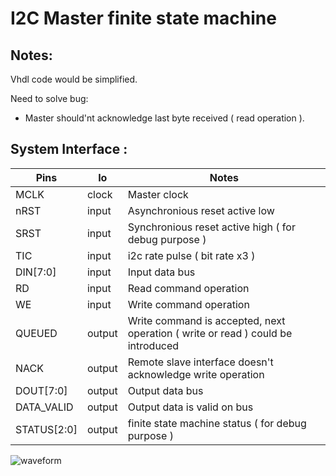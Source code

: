
# I2C Master finite state machine

Notes:
------
Vhdl code would be simplified.

Need to solve bug:
* Master should'nt acknowledge last byte received ( read operation ).

System Interface :
----------------

| Pins   | Io | Notes |
| -------- | ---- | --------------------- |
| MCLK | clock | Master clock |
| nRST | input | Asynchronious reset active low | 
| SRST | input | Synchronious reset active high ( for debug purpose ) |
| TIC | input | i2c rate pulse ( bit rate x3 ) |
| DIN[7:0] | input | Input data bus |
| RD  | input | Read command operation |
| WE  | input | Write command operation |
| QUEUED | output | Write command is accepted, next operation ( write or read ) could be introduced | 
| NACK | output | Remote slave interface doesn't acknowledge write operation |
| DOUT[7:0] | output | Output data bus |
| DATA_VALID | output | Output data is valid on bus |
| STATUS[2:0] | output | finite state machine status ( for debug purpose ) |


![waveform](https://github.com/tirfil/vhdI2CMaster/blob/master/image/i2cmaster.png)

